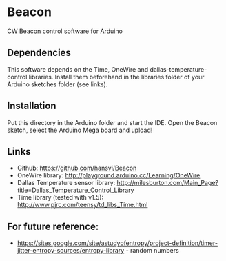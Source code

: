 # Beacon
CW Beacon control software for Arduino

## Dependencies
This software depends on the Time, OneWire and dallas-temperature-control libraries. Install them beforehand in the libraries folder of your Arduino sketches folder (see links).

## Installation
Put this directory in the Arduino folder and start the IDE. Open the Beacon sketch, select the Arduino Mega board and upload!

## Links
* Github: https://github.com/hansvi/Beacon
* OneWire library: http://playground.arduino.cc/Learning/OneWire
* Dallas Temperature sensor library: http://milesburton.com/Main_Page?title=Dallas_Temperature_Control_Library
* Time library (tested with v1.5): http://www.pjrc.com/teensy/td_libs_Time.html

## For future reference:
* https://sites.google.com/site/astudyofentropy/project-definition/timer-jitter-entropy-sources/entropy-library - random numbers
